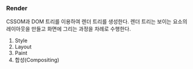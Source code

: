 ### Render

CSSOM과 DOM 트리를 이용하여 렌더 트리를 생성한다. 렌더 트리는 보이는 요소의 레이아웃을 만들고 화면에 그리는 과정을 차례로 수행한다.

1. Style
1. Layout
1. Paint
1. 합성(Compositing)
